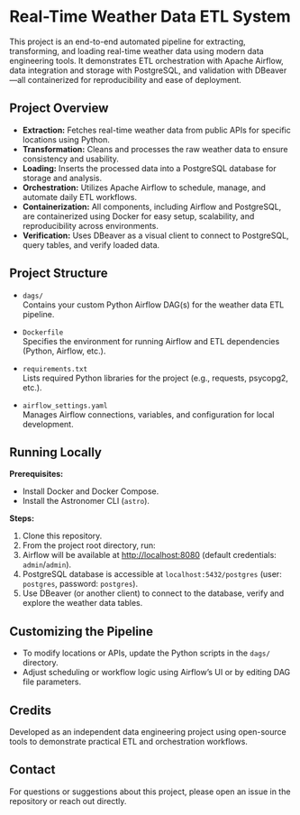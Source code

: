 # Real-Time Weather Data ETL System

This project is an end-to-end automated pipeline for extracting, transforming, and loading real-time weather data using modern data engineering tools. It demonstrates ETL orchestration with Apache Airflow, data integration and storage with PostgreSQL, and validation with DBeaver—all containerized for reproducibility and ease of deployment.

## Project Overview

- **Extraction:** Fetches real-time weather data from public APIs for specific locations using Python.
- **Transformation:** Cleans and processes the raw weather data to ensure consistency and usability.
- **Loading:** Inserts the processed data into a PostgreSQL database for storage and analysis.
- **Orchestration:** Utilizes Apache Airflow to schedule, manage, and automate daily ETL workflows.
- **Containerization:** All components, including Airflow and PostgreSQL, are containerized using Docker for easy setup, scalability, and reproducibility across environments.
- **Verification:** Uses DBeaver as a visual client to connect to PostgreSQL, query tables, and verify loaded data.

## Project Structure

- `dags/`  
  Contains your custom Python Airflow DAG(s) for the weather data ETL pipeline.

- `Dockerfile`  
  Specifies the environment for running Airflow and ETL dependencies (Python, Airflow, etc.).

- `requirements.txt`  
  Lists required Python libraries for the project (e.g., requests, psycopg2, etc.).

- `airflow_settings.yaml`  
  Manages Airflow connections, variables, and configuration for local development.

## Running Locally

**Prerequisites:**  
- Install Docker and Docker Compose.  
- Install the Astronomer CLI (`astro`).

**Steps:**  
1. Clone this repository.  
2. From the project root directory, run:  
3. Airflow will be available at [http://localhost:8080](http://localhost:8080) (default credentials: `admin`/`admin`).  
4. PostgreSQL database is accessible at `localhost:5432/postgres` (user: `postgres`, password: `postgres`).  
5. Use DBeaver (or another client) to connect to the database, verify and explore the weather data tables.

## Customizing the Pipeline

- To modify locations or APIs, update the Python scripts in the `dags/` directory.  
- Adjust scheduling or workflow logic using Airflow’s UI or by editing DAG file parameters.

## Credits

Developed as an independent data engineering project using open-source tools to demonstrate practical ETL and orchestration workflows.

## Contact

For questions or suggestions about this project, please open an issue in the repository or reach out directly.

